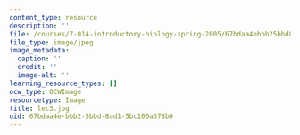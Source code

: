 ```yaml
---
content_type: resource
description: ''
file: /courses/7-014-introductory-biology-spring-2005/67bdaa4ebbb25bbd8ad15bc100a378b0_lec3.jpg
file_type: image/jpeg
image_metadata:
  caption: ''
  credit: ''
  image-alt: ''
learning_resource_types: []
ocw_type: OCWImage
resourcetype: Image
title: lec3.jpg
uid: 67bdaa4e-bbb2-5bbd-8ad1-5bc100a378b0
---
```

